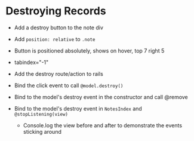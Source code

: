 Destroying Records
==

- Add a destroy button to the note div
- Add `position: relative` to `.note`
- Button is positioned absolutely, shows on hover, top 7 right 5
- tabindex="-1"

- Add the destroy route/action to rails
- Bind the click event to call `@model.destroy()`
- Bind to the model's destroy event in the constructor and call @remove
- Bind to the model's destroy event in `NotesIndex` and `@stopListening(view)`
  - Console.log the view before and after to demonstrate the events sticking
    around
